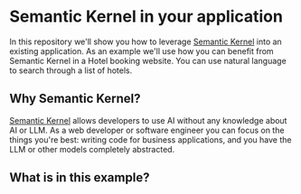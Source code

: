 # Semantic Kernel in your application

In this repository we'll show you how to leverage [Semantic Kernel](https://github.com/microsoft/semantic-kernel) into an existing application. As an example we'll use how you can benefit from Semantic Kernel in a Hotel booking website. You can use natural language to search through a list of hotels.

## Why Semantic Kernel?

[Semantic Kernel](https://github.com/microsoft/semantic-kernel) allows developers to use AI without any knowledge about AI or LLM. As a web developer or software engineer you can focus on the things you're best: writing code for business applications, and you have the LLM or other models completely abstracted.

## What is in this example?
